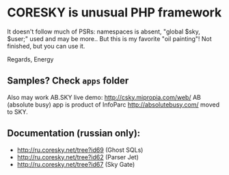 
# CORESKY is unusual PHP framework

It doesn't follow much of PSRs: namespaces is absent, "global $sky, $user;" used and may be more..
But this is my favorite "oil painting"! Not finished, but you can use it.

Regards,
Energy

## Samples? Check `apps` folder

Also may work AB.SKY live demo: http://csky.mipropia.com/web/
AB (absolute busy) app is product of InfoParc http://absolutebusy.com/ moved to SKY.

## Documentation (russian only):

- http://ru.coresky.net/tree?id69 (Ghost SQLs)
- http://ru.coresky.net/tree?id62 (Parser Jet)
- http://ru.coresky.net/tree?id67 (Sky Gate)
